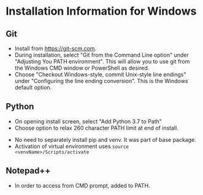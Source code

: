# Installation Information for Windows

## Git
* Install from <https://git-scm.com>.
* During installation, select "Git from the Command Line option" under 
"Adjusting You PATH environment".  This will allow you to use git from the 
Windows CMD window or PowerShell as desired.
* Choose "Checkout Windows-style, commit Unix-style line endings" under 
"Configuring the line ending conversion".  This is the Windows default option.


## Python
* On opening install screen, select "Add Python 3.7 to Path"
* Choose option to relax 260 character PATH limit at end of install.

+ No need to separately install pip and venv.  It was part of base package.
+ Activation of virtual environment uses `source <venvName>/Scripts/activate`
 

## Notepad++
* In order to access from CMD prompt, added to PATH.